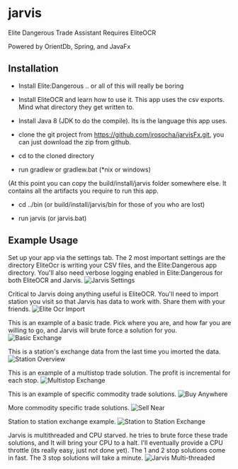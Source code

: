 # jarvis

Elite Dangerous Trade Assistant 
Requires EliteOCR

Powered by OrientDb, Spring, and JavaFx

## Installation

* Install Elite:Dangerous .. or all of this will really be boring
* Install EliteOCR and learn how to use it. This app uses the csv exports. Mind what directory they get written to.

* Install Java 8 (JDK to do the compile). Its is the language this app uses.

* clone the git project from https://github.com/jrosocha/jarvisFx.git, you can just download the zip from github.
* cd to the cloned directory
* run gradlew or gradlew.bat (*nix or windows)

(At this point you can copy the build/install/jarvis folder somewhere else. It contains all the artifacts you require to run this app.

* cd ../bin (or build/install/jarvis/bin for those of you who are lost)

* run jarvis (or jarvis.bat)

## Example Usage

Set up your app via the settings tab. The 2 most important settings are the directory EliteOcr is writing your CSV files, and the Elite:Dangerous app directory. 
You'll also need verbose logging enabled in Elite:Dangerous for both EliteOCR and Jarvis.
![Jarvis Settings](jarvis-settings.png "Jarvis Settings")

Critical to Jarvis doing anything useful is EliteOCR. You'll need to import station you visit so that Jarvis has data to work with. Share them with your friends.
![Elite Ocr Import](jarvis-import-from-eliteocr.png "Elite Ocr Import")

This is an example of a basic trade. Pick where you are, and how far you are willing to go, and Jarvis will brute force a solution for you.
![Basic Exchange](jarvis-basic-exchange-big.png "A basic from station to somewhere close exchange")

This is a station's exchange data from the last time you imorted the data.
![Station Overview](jarvis-station-overview.png "Station overview")

This is an example of a multistop trade solution. The profit is incremental for each stop.
![Multistop Exchange](jarvis-3-trades-1-jump-distance-exchange.png "Multistop Exchange")

This is an example of specific commodity trade solutions.
![Buy Anywhere](jarvis-buy-anywhere-exchange.png "Buy Anywhere")

More commodity specific trade solutions.
![Sell Near](jarvis-sell-commodity-near-station-exchange.png "Sell Near")

Station to station exchange example.
![Station to Station Exchange](jarvis-station-to-station-exchange.png "Station to Station Exchange")

Jarvis is multithreaded and CPU starved. he tries to brute force these trade solutions, and It will bring your CPU to a halt. I'll eventually provide a CPU throttle (its really easy, just not done yet). The 1 and 2 stop solutions come in fast. The 3 stop solutions will take a minute.
![Jarvis Multi-threaded](jarvis-is-really-multithreaded.png "Jarvis Multi-threaded")



